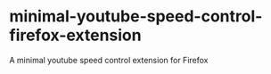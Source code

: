 # minimal-youtube-speed-control-firefox-extension
A minimal youtube speed control extension for Firefox
